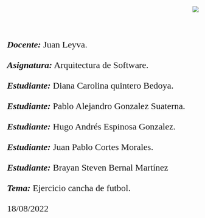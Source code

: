 <div> 
<img src="https://res-5.cloudinary.com/crunchbase-production/image/upload/c_lpad,h_256,w_256,f_auto,q_auto:eco/v1455514364/pim02bzqvgz0hibsra41.png" align="right"><br><br><FONT FACE="times new roman" SIZE=5>
<b></b>
<br>
<br>
<i><b>Docente:</b></i> Juan Leyva.
<br>
<br>
<i><b>Asignatura:</b></i> Arquitectura de Software.
<br>
<br>
<i><b>Estudiante:</b></i> Diana Carolina quintero Bedoya.
<br>
<br>
<i><b>Estudiante:</b></i> Pablo Alejandro Gonzalez Suaterna.
<br>
<br>
<i><b>Estudiante:</b></i> Hugo Andrés Espinosa Gonzalez.
<br>
<br>
<i><b>Estudiante:</b></i> Juan Pablo Cortes Morales.
<br>
<br>
<i><b>Estudiante:</b></i> Brayan Steven Bernal Martínez
<br>
<br>
<i><b>Tema:</b></i> Ejercicio cancha de futbol.
<br>
<br>
18/08/2022
<br>
</FONT>
</div>
